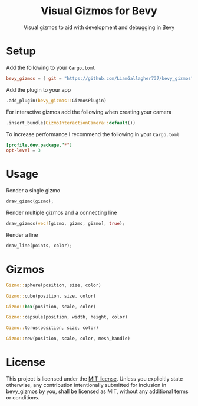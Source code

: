 <div align="center">

# Visual Gizmos for Bevy

Visual gizmos to aid with development and debugging in [Bevy](https://bevyengine.org/)

<!--
Add image/gif here
-->

</div>



# Setup

Add the following to your `Cargo.toml`
```toml
bevy_gizmos = { git = "https://github.com/LiamGallagher737/bevy_gizmos" }
```

Add the plugin to your app
```rs
.add_plugin(bevy_gizmos::GizmosPlugin)
```

For interactive gizmos add the following when creating your camera
```rs
.insert_bundle(GizmoInteractionCamera::default())
```

To increase performance I recommend the following in your `Cargo.toml`
```toml
[profile.dev.package."*"]
opt-level = 3
```



<!--
# Demo
```console
cargo run --example CommingSoon™ 
```
-->



# Usage

Render a single gizmo
```rs
draw_gizmo(gizmo);
```

Render multiple gizmos and a connecting line
```rs
draw_gizmos(vec![gizmo, gizmo, gizmo], true);
```

Render a line
```rs
draw_line(points, color);
```



# Gizmos

```rs
Gizmo::sphere(position, size, color)
```
```rs
Gizmo::cube(position, size, color)
```
```rs
Gizmo::box(position, scale, color)
```
```rs
Gizmo::capsule(position, width, height, color)
```
```rs
Gizmo::torus(position, size, color)
```
```rs
Gizmo::new(position, scale, color, mesh_handle)
```



# License

This project is licensed under the [MIT license](https://github.com/LiamGallagher737/bevy_gizmos/blob/main/LICENSE). Unless you explicitly state otherwise, any contribution intentionally submitted for inclusion in bevy_gizmos by you, shall be licensed as MIT, without any additional terms or conditions.
